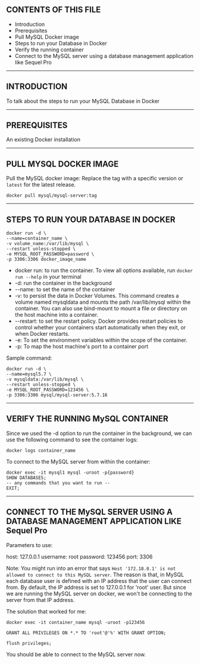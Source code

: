 CONTENTS OF THIS FILE
---------------------

 * Introduction
 * Prerequisites
 * Pull MySQL Docker image
 * Steps to run your Database in Docker
 * Verify the running container
 * Connect to the MySQL server using a database management application like Sequel Pro

--------------------

INTRODUCTION
------------

To talk about the steps to run your MySQL Database in Docker

--------------------


PREREQUISITES 
-------------

An existing Docker installation

--------------------


PULL MYSQL DOCKER IMAGE
-----------------------
Pull the MySQL docker image:
  Replace the tag with a specific version or ```latest``` for the latest release.
  
  ```docker pull mysql/mysql-server:tag```
  
--------------------


STEPS TO RUN YOUR DATABASE IN DOCKER
------------------------------------
  ```
  docker run -d \
  --name=container_name \
  -v volume_name:/var/lib/mysql \
  --restart unless-stopped \
  -e MYSQL_ROOT_PASSWORD=password \
  -p 3306:3306 docker_image_name 
  ```
  * docker run: to run the container. To view all options available, run ```docker run --help``` in your terminal
  * -d: run the container in the background
  * --name: to set the name of the container
  * -v: to persist the data in Docker Volumes. This command creates a volume named mysqldata and mounts the path /var/lib/mysql within the container. You can also use bind-mount to mount a file or directory on the host machine into a container.
  * --restart: to set the restart policy. Docker provides restart policies to control whether your containers start automatically when they exit, or when Docker restarts.
  * -e: To set the environment variables within the scope of the container.
  * -p: To map the host machine's port to a container port

  Sample command:
  ```
  docker run -d \
  --name=mysql5.7 \
  -v mysqldata:/var/lib/mysql \
  --restart unless-stopped \
  -e MYSQL_ROOT_PASSWORD=123456 \
  -p 3306:3306 mysql/mysql-server:5.7.16
  ```
  
--------------------

  
VERIFY THE RUNNING MySQL CONTAINER
----------------------------

Since we used the -d option to run the container in the background, we can use the following command to see the container logs:

```
docker logs container_name
```

To connect to the MySQL server from within the container:

```
docker exec -it mysql1 mysql -uroot -p{password}
SHOW DATABASES;
-- any commands that you want to run --
EXIT;
```

--------------------


CONNECT TO THE MySQL SERVER USING A DATABASE MANAGEMENT APPLICATION LIKE Sequel Pro
-----------------------------------------------------------------------------------

Parameters to use:

host: 127.0.0.1
username: root
password: 123456
port: 3306

Note: You might run into an error that says ```Host '172.18.0.1' is not allowed to connect to this MySQL server```. The reason is that, in MySQL each database user is defined with an IP address that the user can connect from. By default, the IP address is set to 127.0.0.1 for 'root' user. But since we are running the MySQL server on docker, we won't be connecting to the server from that IP address. 

The solution that worked for me:
```
docker exec -it container_name mysql -uroot -p123456

GRANT ALL PRIVILEGES ON *.* TO 'root'@'%' WITH GRANT OPTION;

flush privileges;
```

You should be able to connect to the MySQL server now.





